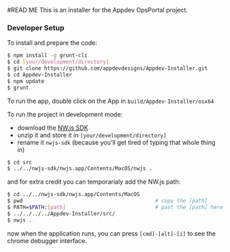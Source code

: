 #READ ME
This is an installer for the Appdev OpsPortal project.

### Developer Setup

To install and prepare the code:
```sh
$ npm install -g grunt-cli
$ cd [your/development/directory]
$ git clone https://github.com/appdevdesigns/Appdev-Installer.git
$ cd Appdev-Installer
$ npm update
$ grunt
```

To run the app, double click on the App in `build/Appdev-Installer/osx64`

To run the project in development mode:

- download the [NW.js SDK](https://dl.nwjs.io/v0.18.8/nwjs-sdk-v0.18.8-osx-x64.zip)
- unzip it and store it in `[your/development/directory]`
- rename it `nwjs-sdk` (because you'll get tired of typing that whole thing in)

```sh
$ cd src
$ ../../nwjs-sdk/nwjs.app/Contents/MacOS/nwjs .
```

and for extra credit you can temporarialy add the NW.js path:
```sh
$ cd ../../nwjs-sdk/nwjs.app/Contents/MacOS
$ pwd  											# copy the [path] 
$ PATH=$PATH:[path]								# past the [path] here
$ ../../../../Appdev-Installer/src/
$ nwjs .
```

now when the application runs, you can press `[cmd]-[alt]-[i]` to see the chrome debugger interface.



